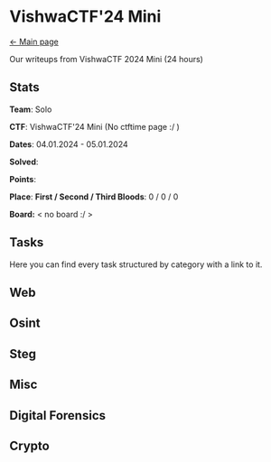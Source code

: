 # VishwaCTF'24 Mini

[<- Main page](../../)

Our writeups from VishwaCTF 2024 Mini (24 hours)
## Stats

**Team**: Solo

**CTF**: VishwaCTF'24 Mini (No ctftime page :/ ) 

**Dates**: 04.01.2024 - 05.01.2024  

**Solved**:

**Points**:

**Place**:  **First / Second / Third Bloods**: 0 / 0 / 0

**Board:**
< no board :/ >

## Tasks

Here you can find every task structured by category with a link to it.

**Web**
- 


**Osint**
- 

**Steg**
- 

**Misc**
- 

**Digital Forensics**
- 

**Crypto**
- 

